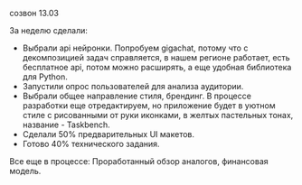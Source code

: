 созвон 13.03

За неделю сделали:
- Выбрали api нейронки. Попробуем gigachat, потому что с декомпозицией задач справляется, в нашем регионе работает, есть бесплатное api, потом можно расширять, а еще удобная библиотека для Python.
- Запустили опрос пользователей для анализа аудитории.
- Выбрали общее направление стиля, брендинг. В процессе разработки еще отредактируем, но приложение будет в уютном стиле с рисованными от руки иконками, в желтых пастельных тонах, название - Taskbench.
- Сделали 50% предварительных UI макетов.
- Готово 40% технического задания.

Все еще в процессе:
Проработанный обзор аналогов, финансовая модель. 